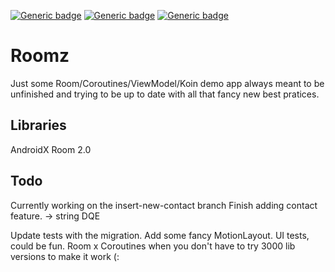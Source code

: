 [![Generic badge](https://img.shields.io/badge/OS-Android-<COLOR>.svg)](https://shields.io/)
[![Generic badge](https://img.shields.io/badge/Maintained-Yes-<COLOR>.svg)](https://shields.io/)
[![Generic badge](https://img.shields.io/badge/Langage-Kotlin-<COLOR>.svg)](https://shields.io/)

# Roomz
Just some Room/Coroutines/ViewModel/Koin demo app always meant to be unfinished and trying to be up to date with all that fancy new best pratices.

## Libraries
AndroidX
Room 2.0

## Todo

Currently working on the insert-new-contact branch
Finish adding contact feature.
-> string DQE

Update tests with the migration.
Add some fancy MotionLayout.
UI tests, could be fun.
Room x Coroutines when you don't have to try 3000 lib versions to make it work (:
